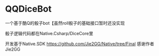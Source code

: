 # QQDiceBot
一个基于酷Q的骰子bot【虽然roll骰子的基础接口暂时还没实现

骰子逻辑代码都在Native.Csharp/DiceCore里

开发基于Native.SDK
https://github.com/Jie2GG/Native/tree/Final
感谢作者Jie2GG
